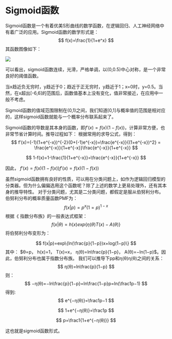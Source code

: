 # Sigmoid函数



Sigmoid函数是一个有着优美S形曲线的数学函数，在逻辑回归、人工神经网络中有着广泛的应用。Sigmoid函数的数学形式是：
$$
f(x)=\frac{1}{1+e^x}
$$
其函数图像如下：

![](https://cdn.jsdelivr.net/gh/2234416233/myImage/img/20170226222316999.png)

可以看出，sigmoid函数连续，光滑，严格单调，以(0,0.5)中心对称，是一个非常良好的阈值函数。

当x趋近负无穷时，y趋近于0；趋近于正无穷时，y趋近于1；x=0时，y=0.5。当然，在x超出[-6,6]的范围后，函数值基本上没有变化，值非常接近，在应用中一般不考虑。

Sigmoid函数的值域范围限制在(0,1)之间，我们知道[0,1]与概率值的范围是相对应的，这样sigmoid函数就能与一个概率分布联系起来了。

Sigmoid函数的导数是其本身的函数，即$f′(x)=f(x)(1−f(x))$，计算非常方便，也非常节省计算时间。推导过程如下：
根据常用的求导公式，得到：
$$
f′(x)=(-1)(1+e^{-x})^{-2}(0+(-1)e^{-x})=\frac{e^{-x}}{(1+e^{-x})^2} = \frac{e^{-x}}{1+e^{-x}}\frac{e^{-x}}{1+e^{-x}}
$$

$$
1-f(x)=1-\frac{1}{1+e^{-x}}=\frac{e^{-x}}{1+e^{-x}}
$$

因此， $f′(x)=f(x)(1−f(x))f′(x)=f(x)(1−f(x))$

虽然sigmoid函数拥有良好的性质，可以用在分类问题上，如作为逻辑回归模型的分类器。但为什么偏偏选用这个函数呢？除了上述的数学上更易处理外，还有其本身的推导特性。
对于分类问题，尤其是二分类问题，都假定是服从伯努利分布。伯努利分布的概率质量函数PMF为：
$$
f(x|p)=p^x(1=p)^{1-x}
$$
根据《 指数分布族》的一般表达式框架：
$$
f(x|θ)=h(x)exp\{η(θ)T(x)−A(θ)\}
$$
将伯努利分布变形为：

$$
f(x|p)=exp⁡\{ln⁡(\frac{p}{1−p})x+log⁡(1−p)\}
$$
其中： $θ=p， h(x)=1， T(x)=x， η(θ)=ln\frac{p}{1−p}， A(θ)=−ln(1−p)$。因此，伯努利分布也属于指数分布族。
我们可以推导下pp和η(θ)η(θ)之间的关系：
$$
η(θ)=ln\frac{p}{1−p}
$$
则：
$$
−η(θ)=−ln\frac{p}{1−p}=ln\frac{1−p}p=ln(\frac1p−1)
$$
得到:
$$
e^{−η(θ)}=\frac1p−1
$$

$$
1+e^{−η(θ)}=\frac1p
$$

$$
p=\frac1{1+e^{−η(θ)}}
$$

这也就是sigmoid函数形式。
